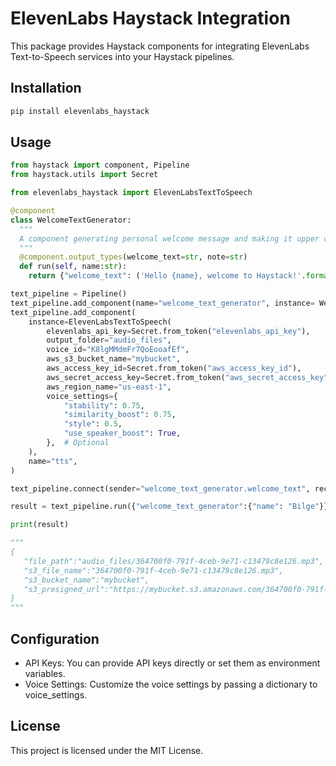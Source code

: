 # ElevenLabs Haystack Integration

This package provides Haystack components for integrating ElevenLabs Text-to-Speech services into your Haystack pipelines.

## Installation

```bash
pip install elevenlabs_haystack
```

## Usage

```python
from haystack import component, Pipeline
from haystack.utils import Secret

from elevenlabs_haystack import ElevenLabsTextToSpeech

@component
class WelcomeTextGenerator:
  """
  A component generating personal welcome message and making it upper case
  """
  @component.output_types(welcome_text=str, note=str)
  def run(self, name:str):
    return {"welcome_text": ('Hello {name}, welcome to Haystack!'.format(name=name)).upper(), "note": "welcome message is ready"}

text_pipeline = Pipeline()
text_pipeline.add_component(name="welcome_text_generator", instance= WelcomeTextGenerator())
text_pipeline.add_component(
    instance=ElevenLabsTextToSpeech(
        elevenlabs_api_key=Secret.from_token("elevenlabs_api_key"),
        output_folder="audio_files",
        voice_id="K8lgMMdmFr7QoEooafEf",
        aws_s3_bucket_name="mybucket",
        aws_access_key_id=Secret.from_token("aws_access_key_id"),
        aws_secret_access_key=Secret.from_token("aws_secret_access_key"),
        aws_region_name="us-east-1",
        voice_settings={
            "stability": 0.75,
            "similarity_boost": 0.75,
            "style": 0.5,
            "use_speaker_boost": True,
        },  # Optional
    ),
    name="tts",
)

text_pipeline.connect(sender="welcome_text_generator.welcome_text", receiver="tts.text")

result = text_pipeline.run({"welcome_text_generator":{"name": "Bilge"}})

print(result)

"""
{
   "file_path":"audio_files/364700f0-791f-4ceb-9e71-c13479c8e126.mp3",
   "s3_file_name":"364700f0-791f-4ceb-9e71-c13479c8e126.mp3",
   "s3_bucket_name":"mybucket",
   "s3_presigned_url":"https://mybucket.s3.amazonaws.com/364700f0-791f-4ceb-9e71-c13479c8e126.mp3?AWSAccessKeyId=AKIIVY2PHBT5JH2FX7K2&Signature=9b%2Bgm2OZRucl5iXsd8wwGl9QgoU%3D&Expires=1728488887"
}
"""
```

## Configuration

- API Keys: You can provide API keys directly or set them as environment variables.
- Voice Settings: Customize the voice settings by passing a dictionary to voice_settings.

## License

This project is licensed under the MIT License.
